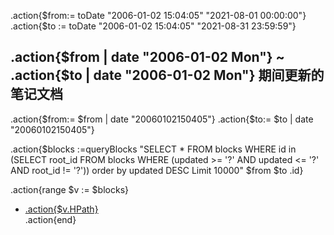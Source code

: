 .action{$from:= toDate "2006-01-02 15:04:05" "2021-08-01 00:00:00"}
.action{$to := toDate "2006-01-02 15:04:05" "2021-08-31 23:59:59"}

## .action{$from | date "2006-01-02  Mon"} \~  .action{$to | date "2006-01-02  Mon"} 期间更新的笔记文档


.action{$from:= $from | date "20060102150405"}
.action{$to:= $to | date "20060102150405"}

.action{$blocks :=queryBlocks "SELECT * FROM blocks WHERE id in (SELECT root_id FROM blocks WHERE (updated >= '?' AND updated <= '?' AND root_id != '?')) order by updated DESC Limit 10000" $from $to .id}


.action{range $v := $blocks}
- [.action{$v.HPath}](siyuan://block/.action{$v.ID})  
.action{end}

